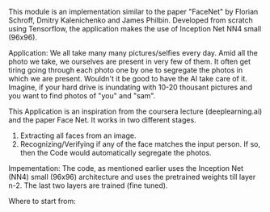
This module is an implementation similar to the paper "FaceNet" by Florian Schroff, Dmitry Kalenichenko and James Philbin. Developed from scratch using Tensorflow, the application makes the use of Inception Net NN4 small (96x96).

Application:
We all take many many pictures/selfies every day. Amid all the photo we take, we ourselves are present in very few of them. It often get tiring going through each photo one by one to segregate the photos in which we are present. Wouldn't it be good to have the AI take care of it. Imagine, if your hard drive is inundating with 10-20 thousant pictures and you want to find photos of "you" and "sam". 

This Application is an inspiration from the coursera lecture (deeplearning.ai) and the paper Face Net. It works in two different stages.

1. Extracting all faces from an image. 
2. Recognizing/Verifying if any of the face matches the input person. If so, then the Code would automatically segregate the photos.

Impementation:
The code, as mentioned earlier uses the Inception Net (NN4) small (96x96) architecture and uses the pretrained weights till layer n-2. The last two layers are trained (fine tuned). 

Where to start from:
